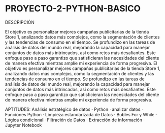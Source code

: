 # PROYECTO-2-PYTHON-BASICO

DESCRIPCIÓN

El objetivo es personalizar mejores campañas publicitarias de la tienda Store 1, analizando datos más complejos, como la segmentación de clientes y las tendencias de consumo en el tiempo.
Se profundizo en las tareas de análisis de datos del mundo real, mejorando la capacidad para manejar conjuntos de datos más intrincados, así como retos más desafiantes. Este enfoque paso a paso garantizo que satisficieran las necesidades del cliente de manera efectiva mientras amplíe mi experiencia de forma progresiva.
El objetivo es personalizar mejores campañas publicitarias de la tienda Store 1, analizando datos más complejos, como la segmentación de clientes y las tendencias de consumo en el tiempo. Se profundizo en las tareas de análisis de datos del mundo real, mejorando la capacidad para manejar conjuntos de datos más intrincados, así como retos más desafiantes. Este enfoque paso a paso garantizo que satisficieran las necesidades del cliente de manera efectiva mientras amplíe mi experiencia de forma progresiva.

APTITUDES:
Análisis estratégico de datos · Python · analizar datos · Funciones Python · Limpieza estandarizada de Datos · Bubles For y While · Lógica condicional · Filtración de Datos · Extracción de información · Jupyter Notebook
